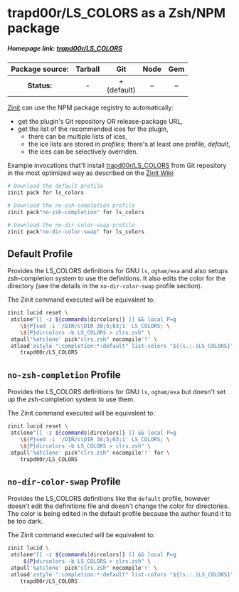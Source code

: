 # trapd00r/LS\_COLORS as a Zsh/NPM package

##### Homepage link: [trapd00r/LS\_COLORS](https://github.com/trapd00r/LS_COLORS)

| **Package source:** | Tarball | Git | Node | Gem |
|:-------------------:|:-------:|:---:|:----:|:---:|
| **Status:**         |    -    |  + <br> (default) | – |  –  |

[Zinit](https://github.com/zdharma/zinit) can use the NPM package registry
to automatically:

- get the plugin's Git repository OR release-package URL,
- get the list of the recommended ices for the plugin,
    - there can be multiple lists of ices,
    - the ice lists are stored in *profiles*; there's at least one profile, *default*,
    - the ices can be selectively overriden.

Example invocations that'll install
[trapd00r/LS\_COLORS](https://github.com/trapd00r/LS_COLORS) from Git
repository in the most optimized way as described on the [Zinit
Wiki](http://zdharma.org/zinit/wiki/LS_COLORS-explanation/):

```zsh
# Download the default profile
zinit pack for ls_colors

# Download the no-zsh-completion profile
zinit pack"no-zsh-completion" for ls_colors

# Download the no-dir-color-swap profile
zinit pack"no-dir-color-swap" for ls_colors
```

## Default Profile

Provides the LS\_COLORS definitions for GNU `ls`, `ogham/exa` and also setups
zsh-completion system to use the definitions. It also edits the color for the
directory (see the details in the `no-dir-color-swap` profile section).

The Zinit command executed will be equivalent to:

```zsh
zinit lucid reset \
 atclone"[[ -z ${commands[dircolors]} ]] && local P=g
    \${P}sed -i '/DIR/c\DIR 38;5;63;1' LS_COLORS; \
    \${P}dircolors -b LS_COLORS > clrs.zsh" \
 atpull'%atclone' pick"clrs.zsh" nocompile'!' \
 atload'zstyle ":completion:*:default" list-colors "${(s.:.)LS_COLORS}";' for \
    trapd00r/LS_COLORS
```

## `no-zsh-completion` Profile

Provides the LS\_COLORS definitions for GNU `ls`, `ogham/exa` but doesn't set up
the zsh-completion system to use them.

The Zinit command executed will be equivalent to:

```zsh
zinit lucid reset \
 atclone"[[ -z ${commands[dircolors]} ]] && local P=g
    \${P}sed -i '/DIR/c\DIR 38;5;63;1' LS_COLORS; \
    \${P}dircolors -b LS_COLORS > clrs.zsh" \
 atpull'%atclone' pick"clrs.zsh" nocompile'!' for \
    trapd00r/LS_COLORS
```

## `no-dir-color-swap` Profile

Provides the LS\_COLORS definitions like the `default` profile, however doesn't
edit the definitions file and doesn't change the color for directories. The
color is being edited in the default profile because the author found it to be
too dark.

The Zinit command executed will be equivalent to:

```zsh
zinit lucid \
 atclone"[[ -z ${commands[dircolors]} ]] && local P=g
     ${P}dircolors -b LS_COLORS > clrs.zsh" \
 atpull'%atclone' pick"clrs.zsh" nocompile'!' \
 atload'zstyle ":completion:*:default" list-colors "${(s.:.)LS_COLORS}";' for \
    trapd00r/LS_COLORS
```

<!-- vim:set ft=markdown tw=80 fo+=an1 autoindent: -->
